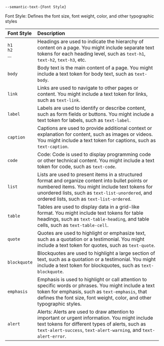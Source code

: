 `--semantic-text-{Font Style}`

Font Style: Defines the font size, font weight, color, and other typographic styles

| Font Style              | Description                                                                                                                                                                                                                                         |
| :---------------------- | :-------------------------------------------------------------------------------------------------------------------------------------------------------------------------------------------------------------------------------------------------- |
| `h1`<br />`h2`<br />... | Headings are used to indicate the hierarchy of content on a page. You might include separate text tokens for each heading level, such as `text-h1`, `text-h2`, `text-h3`, etc.                                                                      |
| `body`                  | Body text is the main content of a page. You might include a text token for body text, such as `text-body`.                                                                                                                                         |
| `link`                  | Links are used to navigate to other pages or content. You might include a text token for links, such as `text-link`.                                                                                                                                |
| `label`                 | Labels are used to identify or describe content, such as form fields or buttons. You might include a text token for labels, such as `text-label`.                                                                                                   |
| `caption`               | Captions are used to provide additional context or explanation for content, such as images or videos. You might include a text token for captions, such as `text-caption`.                                                                          |
| `code`                  | Code: Code is used to display programming code or other technical content. You might include a text token for code, such as `text-code`.                                                                                                            |
| `list`                  | Lists are used to present items in a structured format and organize content into bullet points or numbered items. You might include text tokens for unordered lists, such as `text-list-unordered`, and ordered lists, such as `text-list-ordered`. |
| `table`                 | Tables are used to display data in a grid-like format. You might include text tokens for table headings, such as `text-table-heading`, and table cells, such as `text-table-cell`.                                                                  |
| `quote`                 | Quotes are used to highlight or emphasize text, such as a quotation or a testimonial. You might include a text token for quotes, such as `text-quote`.                                                                                              |
| `blockquote`            | Blockquotes are used to highlight a large section of text, such as a quotation or a testimonial. You might include a text token for blockquotes, such as `text-blockquote`.                                                                         |
| `emphasis`              | Emphasis is used to highlight or call attention to specific words or phrases. You might include a text token for emphasis, such as `text-emphasis`, that defines the font size, font weight, color, and other typographic styles.                   |
| `alert`                 | Alerts: Alerts are used to draw attention to important or urgent information. You might include text tokens for different types of alerts, such as `text-alert-success`, `text-alert-warning`, and `text-alert-error`.                              |
